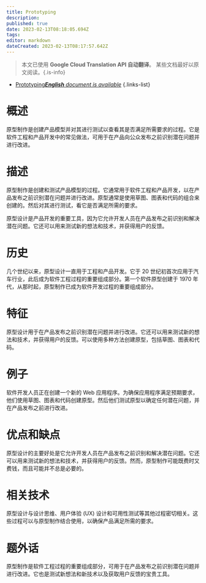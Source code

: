 ```yaml
---
title: Prototyping
description: 
published: true
date: 2023-02-13T08:18:05.694Z
tags: 
editor: markdown
dateCreated: 2023-02-13T08:17:57.642Z
---
```


> 本文已使用 **Google Cloud Translation API 自动翻译**。
某些文档最好以原文阅读。{.is-info}



- [Prototyping***English** document is available*](/en/Knowledge-base/Dictionary/prototyping)
{.links-list}


# 概述
原型制作是创建产品模型并对其进行测试以查看其是否满足所需要求的过程。它是软件工程和产品开发中的常见做法，可用于在产品向公众发布之前识别潜在问题并进行改进。

# 描述
原型制作是创建和测试产品模型的过程。它通常用于软件工程和产品开发，以在产品发布之前识别潜在问题并进行改进。原型通常是使用草图、图表和代码的组合来创建的。然后对其进行测试，看它是否满足所需的要求。

原型设计是产品开发的重要工具，因为它允许开发人员在产品发布之前识别和解决潜在问题。它还可以用来测试新的想法和技术，并获得用户的反馈。

# 历史
几个世纪以来，原型设计一直用于工程和产品开发。它于 20 世纪初首次应用于汽车行业，此后成为软件工程过程的重要组成部分。第一个软件原型创建于 1970 年代，从那时起，原型制作已成为软件开发过程的重要组成部分。

# 特征
原型设计用于在产品发布之前识别潜在问题并进行改进。它还可以用来测试新的想法和技术，并获得用户的反馈。可以使用多种方法创建原型，包括草图、图表和代码。

# 例子
软件开发人员正在创建一个新的 Web 应用程序。为确保应用程序满足预期要求，他们使用草图、图表和代码创建原型。然后他们测试原型以确定任何潜在问题，并在产品发布之前进行改进。

# 优点和缺点
原型设计的主要好处是它允许开发人员在产品发布之前识别和解决潜在问题。它还可以用来测试新的想法和技术，并获得用户的反馈。然而，原型制作可能既费时又费钱，而且可能并不总是必要的。

# 相关技术
原型设计与设计思维、用户体验 (UX) 设计和可用性测试等其他过程密切相关。这些过程可以与原型制作结合使用，以确保产品满足所需的要求。

# 题外话
原型制作是软件工程过程的重要组成部分，可用于在产品发布之前识别潜在问题并进行改进。它也是测试新想法和新技术以及获取用户反馈的宝贵工具。